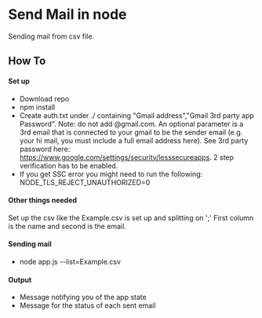 Send Mail in node
===================

Sending mail from csv file. 

How To
-----------
#### Set up
- Download repo
- npm install
- Create auth.txt under ./ containing "Gmail address","Gmail 3rd party app Password". Note: do not add @gmail.com. An optional parameter is a 3rd email that is connected to your gmail to be the sender email (e.g. your hi mail, you must include a full email address here). See 3rd party password here: https://www.google.com/settings/security/lesssecureapps. 2 step verification has to be enabled.
- If you get SSC error you might need to run the following: NODE_TLS_REJECT_UNAUTHORIZED=0

#### Other things needed
Set up the csv like the Example.csv is set up and splitting on ';' First column is the name and second is the email.

#### Sending mail
- node app.js --list=Example.csv

#### Output
- Message notifying you of the app state
- Message for the status of each sent email
